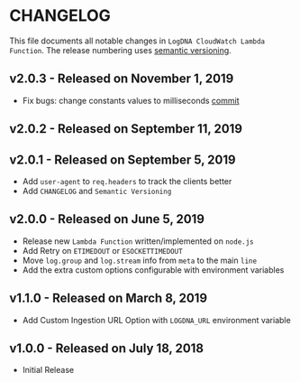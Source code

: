 # CHANGELOG

This file documents all notable changes in `LogDNA CloudWatch Lambda Function`. The release numbering uses [semantic versioning](http://semver.org).

## v2.0.3 - Released on November 1, 2019
* Fix bugs: change constants values to milliseconds [commit](https://github.com/logdna/logdna-cloudwatch/commit/7a26f4730cbac052387c782ec86711a132ab7082)

## v2.0.2 - Released on September 11, 2019

## v2.0.1 - Released on September 5, 2019
* Add `user-agent` to `req.headers` to track the clients better
* Add `CHANGELOG` and `Semantic Versioning`

## v2.0.0 - Released on June 5, 2019
* Release new `Lambda Function` written/implemented on `node.js`
* Add Retry on `ETIMEDOUT` or `ESOCKETTIMEDOUT`
* Move `log.group` and `log.stream` info from `meta` to the main `line`
* Add the extra custom options configurable with environment variables

## v1.1.0 - Released on March 8, 2019
* Add Custom Ingestion URL Option with `LOGDNA_URL` environment variable

## v1.0.0 - Released on July 18, 2018
* Initial Release
